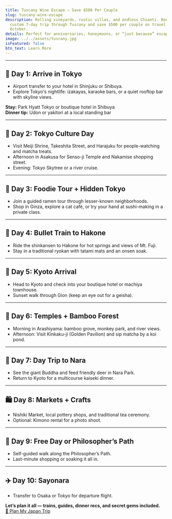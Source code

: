 ```yaml
---
title: Tuscany Wine Escape – Save $500 Per Couple
slug: tuscany-wine-escape
description: Rolling vineyards, rustic villas, and endless Chianti. Book a
  custom 7-day trip through Tuscany and save $500 per couple on travel before
  October.
details: Perfect for anniversaries, honeymoons, or “just because” escapes.
image: ../../assets/tuscany.jpg
isFeatured: false
btn_text: Learn More
---
```

* * *

## 📍 Day 1: Arrive in Tokyo

*   Airport transfer to your hotel in Shinjuku or Shibuya.
*   Explore Tokyo's nightlife: izakayas, karaoke bars, or a quiet rooftop bar with skyline views.

**Stay:** Park Hyatt Tokyo or boutique hotel in Shibuya  
**Dinner tip:** Udon or yakitori at a local standing bar

* * *

## 🎌 Day 2: Tokyo Culture Day

*   Visit Meiji Shrine, Takeshita Street, and Harajuku for people-watching and matcha treats.
*   Afternoon in Asakusa for Senso-ji Temple and Nakamise shopping street.
*   Evening: Tokyo Skytree or a river cruise.

* * *

## 🍜 Day 3: Foodie Tour + Hidden Tokyo

*   Join a guided ramen tour through lesser-known neighborhoods.
*   Shop in Ginza, explore a cat café, or try your hand at sushi-making in a private class.

* * *

## 🚅 Day 4: Bullet Train to Hakone

*   Ride the shinkansen to Hakone for hot springs and views of Mt. Fuji.
*   Stay in a traditional ryokan with tatami mats and an onsen soak.

* * *

## 🏯 Day 5: Kyoto Arrival

*   Head to Kyoto and check into your boutique hotel or machiya townhouse.
*   Sunset walk through Gion (keep an eye out for a geisha).

* * *

## 🎋 Day 6: Temples + Bamboo Forest

*   Morning in Arashiyama: bamboo grove, monkey park, and river views.
*   Afternoon: Visit Kinkaku-ji (Golden Pavilion) and sip matcha by a koi pond.

* * *

## 🍶 Day 7: Day Trip to Nara

*   See the giant Buddha and feed friendly deer in Nara Park.
*   Return to Kyoto for a multicourse kaiseki dinner.

* * *

## 🛍️ Day 8: Markets + Crafts

*   Nishiki Market, local pottery shops, and traditional tea ceremony.
*   Optional: Kimono rental for a photo shoot.

* * *

## 🌸 Day 9: Free Day or Philosopher’s Path

*   Self-guided walk along the Philosopher’s Path.
*   Last-minute shopping or soaking it all in.

* * *

## ✈️ Day 10: Sayonara

*   Transfer to Osaka or Tokyo for departure flight.

**Let’s plan it all — trains, guides, dinner recs, and secret gems included.**  
[💌 Plan My Japan Trip](#)